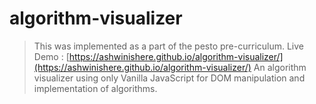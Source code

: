 # algorithm-visualizer
> This was implemented as a part of the pesto pre-curriculum.
Live Demo : [https://ashwinishere.github.io/algorithm-visualizer/](https://ashwinishere.github.io/algorithm-visualizer/)
An algorithm visualizer using only Vanilla JavaScript for DOM manipulation and implementation of algorithms.
